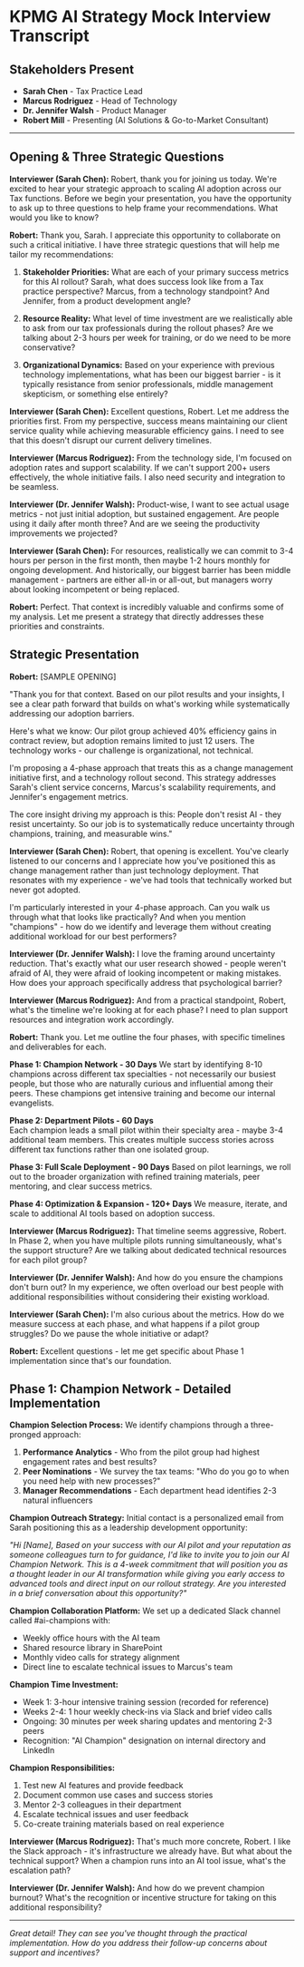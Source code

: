 # KPMG AI Strategy Mock Interview Transcript

## Stakeholders Present
- **Sarah Chen** - Tax Practice Lead
- **Marcus Rodriguez** - Head of Technology  
- **Dr. Jennifer Walsh** - Product Manager
- **Robert Mill** - Presenting (AI Solutions & Go-to-Market Consultant)

---

## Opening & Three Strategic Questions

**Interviewer (Sarah Chen):** Robert, thank you for joining us today. We're excited to hear your strategic approach to scaling AI adoption across our Tax functions. Before we begin your presentation, you have the opportunity to ask up to three questions to help frame your recommendations. What would you like to know?

**Robert:** Thank you, Sarah. I appreciate this opportunity to collaborate on such a critical initiative. I have three strategic questions that will help me tailor my recommendations:

1. **Stakeholder Priorities:** What are each of your primary success metrics for this AI rollout? Sarah, what does success look like from a Tax practice perspective? Marcus, from a technology standpoint? And Jennifer, from a product development angle?

2. **Resource Reality:** What level of time investment are we realistically able to ask from our tax professionals during the rollout phases? Are we talking about 2-3 hours per week for training, or do we need to be more conservative?

3. **Organizational Dynamics:** Based on your experience with previous technology implementations, what has been our biggest barrier - is it typically resistance from senior professionals, middle management skepticism, or something else entirely?

**Interviewer (Sarah Chen):** Excellent questions, Robert. Let me address the priorities first. From my perspective, success means maintaining our client service quality while achieving measurable efficiency gains. I need to see that this doesn't disrupt our current delivery timelines.

**Interviewer (Marcus Rodriguez):** From the technology side, I'm focused on adoption rates and support scalability. If we can't support 200+ users effectively, the whole initiative fails. I also need security and integration to be seamless.

**Interviewer (Dr. Jennifer Walsh):** Product-wise, I want to see actual usage metrics - not just initial adoption, but sustained engagement. Are people using it daily after month three? And are we seeing the productivity improvements we projected?

**Interviewer (Sarah Chen):** For resources, realistically we can commit to 3-4 hours per person in the first month, then maybe 1-2 hours monthly for ongoing development. And historically, our biggest barrier has been middle management - partners are either all-in or all-out, but managers worry about looking incompetent or being replaced.

**Robert:** Perfect. That context is incredibly valuable and confirms some of my analysis. Let me present a strategy that directly addresses these priorities and constraints.

## Strategic Presentation

**Robert:** [SAMPLE OPENING] 

"Thank you for that context. Based on our pilot results and your insights, I see a clear path forward that builds on what's working while systematically addressing our adoption barriers.

Here's what we know: Our pilot group achieved 40% efficiency gains in contract review, but adoption remains limited to just 12 users. The technology works - our challenge is organizational, not technical.

I'm proposing a 4-phase approach that treats this as a change management initiative first, and a technology rollout second. This strategy addresses Sarah's client service concerns, Marcus's scalability requirements, and Jennifer's engagement metrics.

The core insight driving my approach is this: People don't resist AI - they resist uncertainty. So our job is to systematically reduce uncertainty through champions, training, and measurable wins."

**Interviewer (Sarah Chen):** Robert, that opening is excellent. You've clearly listened to our concerns and I appreciate how you've positioned this as change management rather than just technology deployment. That resonates with my experience - we've had tools that technically worked but never got adopted.

I'm particularly interested in your 4-phase approach. Can you walk us through what that looks like practically? And when you mention "champions" - how do we identify and leverage them without creating additional workload for our best performers?

**Interviewer (Dr. Jennifer Walsh):** I love the framing around uncertainty reduction. That's exactly what our user research showed - people weren't afraid of AI, they were afraid of looking incompetent or making mistakes. How does your approach specifically address that psychological barrier?

**Interviewer (Marcus Rodriguez):** And from a practical standpoint, Robert, what's the timeline we're looking at for each phase? I need to plan support resources and integration work accordingly.

**Robert:** Thank you. Let me outline the four phases, with specific timelines and deliverables for each.

**Phase 1: Champion Network - 30 Days**
We start by identifying 8-10 champions across different tax specialties - not necessarily our busiest people, but those who are naturally curious and influential among their peers. These champions get intensive training and become our internal evangelists.

**Phase 2: Department Pilots - 60 Days**  
Each champion leads a small pilot within their specialty area - maybe 3-4 additional team members. This creates multiple success stories across different tax functions rather than one isolated group.

**Phase 3: Full Scale Deployment - 90 Days**
Based on pilot learnings, we roll out to the broader organization with refined training materials, peer mentoring, and clear success metrics.

**Phase 4: Optimization & Expansion - 120+ Days**
We measure, iterate, and scale to additional AI tools based on adoption success.

**Interviewer (Marcus Rodriguez):** That timeline seems aggressive, Robert. In Phase 2, when you have multiple pilots running simultaneously, what's the support structure? Are we talking about dedicated technical resources for each pilot group?

**Interviewer (Dr. Jennifer Walsh):** And how do you ensure the champions don't burn out? In my experience, we often overload our best people with additional responsibilities without considering their existing workload.

**Interviewer (Sarah Chen):** I'm also curious about the metrics. How do we measure success at each phase, and what happens if a pilot group struggles? Do we pause the whole initiative or adapt?

**Robert:** Excellent questions - let me get specific about Phase 1 implementation since that's our foundation.

## Phase 1: Champion Network - Detailed Implementation

**Champion Selection Process:**
We identify champions through a three-pronged approach:
1. **Performance Analytics** - Who from the pilot group had highest engagement rates and best results?
2. **Peer Nominations** - We survey the tax teams: "Who do you go to when you need help with new processes?"
3. **Manager Recommendations** - Each department head identifies 2-3 natural influencers

**Champion Outreach Strategy:**
Initial contact is a personalized email from Sarah positioning this as a leadership development opportunity:

*"Hi [Name], Based on your success with our AI pilot and your reputation as someone colleagues turn to for guidance, I'd like to invite you to join our AI Champion Network. This is a 4-week commitment that will position you as a thought leader in our AI transformation while giving you early access to advanced tools and direct input on our rollout strategy. Are you interested in a brief conversation about this opportunity?"*

**Champion Collaboration Platform:**
We set up a dedicated Slack channel called #ai-champions with:
- Weekly office hours with the AI team
- Shared resource library in SharePoint
- Monthly video calls for strategy alignment
- Direct line to escalate technical issues to Marcus's team

**Champion Time Investment:**
- Week 1: 3-hour intensive training session (recorded for reference)
- Weeks 2-4: 1 hour weekly check-ins via Slack and brief video calls
- Ongoing: 30 minutes per week sharing updates and mentoring 2-3 peers
- Recognition: "AI Champion" designation on internal directory and LinkedIn

**Champion Responsibilities:**
1. Test new AI features and provide feedback
2. Document common use cases and success stories  
3. Mentor 2-3 colleagues in their department
4. Escalate technical issues and user feedback
5. Co-create training materials based on real experience

**Interviewer (Marcus Rodriguez):** That's much more concrete, Robert. I like the Slack approach - it's infrastructure we already have. But what about the technical support? When a champion runs into an AI tool issue, what's the escalation path?

**Interviewer (Dr. Jennifer Walsh):** And how do we prevent champion burnout? What's the recognition or incentive structure for taking on this additional responsibility?

---

*Great detail! They can see you've thought through the practical implementation. How do you address their follow-up concerns about support and incentives?*